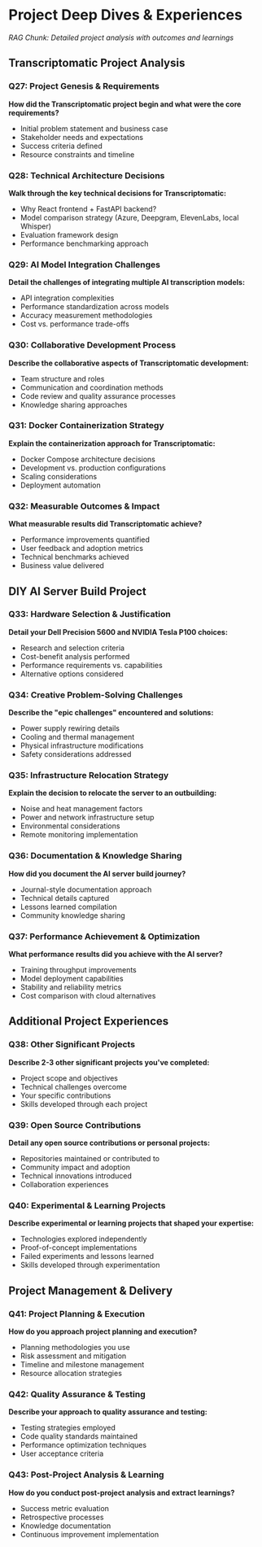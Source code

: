 # Project Deep Dives & Experiences
*RAG Chunk: Detailed project analysis with outcomes and learnings*

## Transcriptomatic Project Analysis

### Q27: Project Genesis & Requirements
**How did the Transcriptomatic project begin and what were the core requirements?**
- Initial problem statement and business case
- Stakeholder needs and expectations
- Success criteria defined
- Resource constraints and timeline

### Q28: Technical Architecture Decisions
**Walk through the key technical decisions for Transcriptomatic:**
- Why React frontend + FastAPI backend?
- Model comparison strategy (Azure, Deepgram, ElevenLabs, local Whisper)
- Evaluation framework design
- Performance benchmarking approach

### Q29: AI Model Integration Challenges
**Detail the challenges of integrating multiple AI transcription models:**
- API integration complexities
- Performance standardization across models
- Accuracy measurement methodologies
- Cost vs. performance trade-offs

### Q30: Collaborative Development Process
**Describe the collaborative aspects of Transcriptomatic development:**
- Team structure and roles
- Communication and coordination methods
- Code review and quality assurance processes
- Knowledge sharing approaches

### Q31: Docker Containerization Strategy
**Explain the containerization approach for Transcriptomatic:**
- Docker Compose architecture decisions
- Development vs. production configurations
- Scaling considerations
- Deployment automation

### Q32: Measurable Outcomes & Impact
**What measurable results did Transcriptomatic achieve?**
- Performance improvements quantified
- User feedback and adoption metrics
- Technical benchmarks achieved
- Business value delivered

## DIY AI Server Build Project

### Q33: Hardware Selection & Justification
**Detail your Dell Precision 5600 and NVIDIA Tesla P100 choices:**
- Research and selection criteria
- Cost-benefit analysis performed
- Performance requirements vs. capabilities
- Alternative options considered

### Q34: Creative Problem-Solving Challenges
**Describe the "epic challenges" encountered and solutions:**
- Power supply rewiring details
- Cooling and thermal management
- Physical infrastructure modifications
- Safety considerations addressed

### Q35: Infrastructure Relocation Strategy
**Explain the decision to relocate the server to an outbuilding:**
- Noise and heat management factors
- Power and network infrastructure setup
- Environmental considerations
- Remote monitoring implementation

### Q36: Documentation & Knowledge Sharing
**How did you document the AI server build journey?**
- Journal-style documentation approach
- Technical details captured
- Lessons learned compilation
- Community knowledge sharing

### Q37: Performance Achievement & Optimization
**What performance results did you achieve with the AI server?**
- Training throughput improvements
- Model deployment capabilities
- Stability and reliability metrics
- Cost comparison with cloud alternatives

## Additional Project Experiences

### Q38: Other Significant Projects
**Describe 2-3 other significant projects you've completed:**
- Project scope and objectives
- Technical challenges overcome
- Your specific contributions
- Skills developed through each project

### Q39: Open Source Contributions
**Detail any open source contributions or personal projects:**
- Repositories maintained or contributed to
- Community impact and adoption
- Technical innovations introduced
- Collaboration experiences

### Q40: Experimental & Learning Projects
**Describe experimental or learning projects that shaped your expertise:**
- Technologies explored independently
- Proof-of-concept implementations
- Failed experiments and lessons learned
- Skills developed through experimentation

## Project Management & Delivery

### Q41: Project Planning & Execution
**How do you approach project planning and execution?**
- Planning methodologies you use
- Risk assessment and mitigation
- Timeline and milestone management
- Resource allocation strategies

### Q42: Quality Assurance & Testing
**Describe your approach to quality assurance and testing:**
- Testing strategies employed
- Code quality standards maintained
- Performance optimization techniques
- User acceptance criteria

### Q43: Post-Project Analysis & Learning
**How do you conduct post-project analysis and extract learnings?**
- Success metric evaluation
- Retrospective processes
- Knowledge documentation
- Continuous improvement implementation